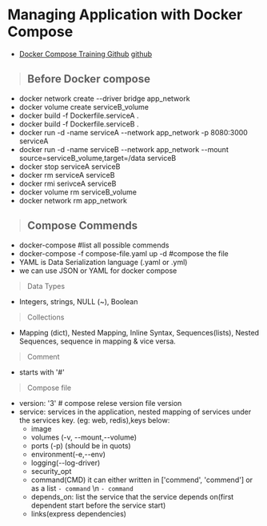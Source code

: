 # Managing Application with Docker Compose

- [Docker Compose Training Github](https://github.com/cloudacademy/docker-compose-training)
  [github](https://github.com/cloudacademy/docker-compose-training/tree/master/multi-env)

> ## Before Docker compose

- docker network create --driver bridge app_network
- docker volume create serviceB_volume
- docker build -f Dockerfile.serviceA .
- docker build -f Dockerfile.serviceB .
- docker run -d -name serviceA --network app_network -p 8080:3000 serviceA
- docker run -d -name serviceB --network app_network --mount source=serviceB_volume,target=/data serviceB
- docker stop serviceA serviceB
- docker rm serviceA serviceB
- docker rmi serivceA serviceB
- docker volume rm serviceB_volume
- docker network rm app_network

> ## Compose Commends

- docker-compose #list all possible commends
- docker-compose -f compose-file.yaml up -d #compose the file
- YAML is Data Serialization language (.yaml or .yml)
- we can use JSON or YAML for docker compose

> Data Types

- Integers, strings, NULL (~), Boolean

> Collections

- Mapping (dict), Nested Mapping, Inline Syntax, Sequences(lists), Nested Sequences, sequence in mapping & vice versa.

> Comment

- starts with '#'

> Compose file

- version: '3' # compose relese version file version
- service: services in the application, nested mapping of services under the services key. (eg: web, redis),keys below:
  - image
  - volumes (-v, --mount,--volume)
  - ports (-p) (should be in quots)
  - environment(-e,--env)
  - logging(--log-driver)
  - security_opt
  - command(CMD) it can either written in ['commend', 'commend'] or as a list `- command` \n `- command`
  - depends_on: list the service that the service depends on(first dependent start before the service start)
  - links(express dependencies)
